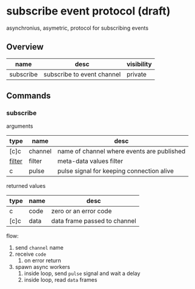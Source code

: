 # subscribe event protocol (draft)
asynchronius, asymetric, protocol for subscribing events

## Overview

|name|desc|visibility|
|-|-|-|
|subscribe|subscribe to event channel|private|

## Commands

### subscribe
arguments

|type|name|desc|
|-|-|-|
|[c]c|channel|name of channel where events are published|
|[filter](./util-filter#filter)|filter|meta-data values filter|
|c|pulse|pulse signal for keeping connection alive|

returned values

|type|name|desc|
|-|-|-|
|c|code|zero or an error code|
|[c]c|data|data frame passed to channel|

flow:
1. send `channel` name
2. receive `code`
	1. on error return
3. spawn async workers
	1. inside loop, send `pulse` signal and wait a delay
	2. inside loop, read `data` frames
